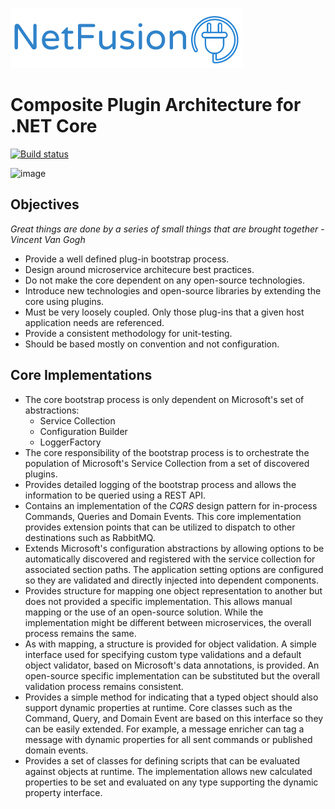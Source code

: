 ![image](./img/netfusionlogo.png)

# Composite Plugin Architecture for .NET Core

[![Build status](https://ci.appveyor.com/api/projects/status/8k6l6lvmuulk2y94?svg=true)](https://ci.appveyor.com/project/grecosoft/netfusion)

![image](https://raw.githubusercontent.com/wiki/grecosoft/NetFusion/img/DotNetCore.png)

## Objectives

*Great things are done by a series of small things that are brought together* - *Vincent Van Gogh*

* Provide a well defined plug-in bootstrap process.
* Design around microservice architecure best practices.
* Do not make the core dependent on any open-source technologies.
* Introduce new technologies and open-source libraries by extending the core using plugins.
* Must be very loosely coupled. Only those plug-ins that a given host application needs are referenced.
* Provide a consistent methodology for unit-testing.
* Should be based mostly on convention and not configuration. 

## Core Implementations

* The core bootstrap process is only dependent on Microsoft's set of abstractions:
  * Service Collection
  * Configuration Builder
  * LoggerFactory
* The core responsibility of the bootstrap process is to orchestrate the population of Microsoft's Service Collection from a set of discovered plugins.
* Provides detailed logging of the bootstrap process and allows the information to be queried using a REST API.
* Contains an implementation of the *CQRS* design pattern for in-process Commands, Queries and Domain Events.  This core implementation provides extension points that can be utilized to dispatch to other destinations such as RabbitMQ.
* Extends Microsoft's configuration abstractions by allowing options to be automatically discovered and registered with the service collection for associated section paths.  The application setting options are configured so they are validated and directly injected into dependent components.
* Provides structure for mapping one object representation to another but does not provided a specific implementation.  This allows manual mapping or the use of an open-source solution.  While the implementation might be different between microservices, the overall process remains the same.
* As with mapping, a structure is provided for object validation.  A simple interface used for specifying custom type validations and a default object validator, based on Microsoft's data annotations, is provided. An open-source specific implementation can be substituted but the overall validation process remains consistent.
* Provides a simple method for indicating that a typed object should also support dynamic properties at runtime.  Core classes such as the Command, Query, and Domain Event are based on this interface so they can be easily extended.  For example, a message enricher can tag a message with dynamic properties for all sent commands or published domain events.
* Provides a set of classes for defining scripts that can be evaluated against objects at runtime.  The implementation allows new calculated properties to be set and evaluated on any type supporting the dynamic property interface. 
   